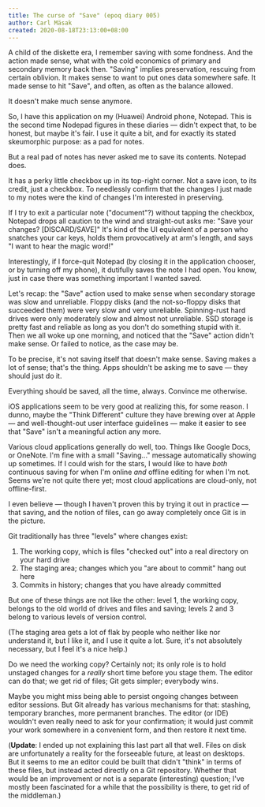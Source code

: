```yaml
---
title: The curse of "Save" (epoq diary 005)
author: Carl Mäsak
created: 2020-08-18T23:13:00+08:00
---
```

A child of the diskette era, I remember saving with some fondness.
And the action made sense, what with the cold economics of primary and secondary memory back then.
"Saving" implies preservation, rescuing from certain oblivion.
It makes sense to want to put ones data somewhere safe.
It made sense to hit "Save", and often, as often as the balance allowed.

It doesn't make much sense anymore.

So, I have this application on my (Huawei) Android phone, Notepad.
This is the second time Nodepad figures in these diaries &mdash; didn't expect that, to be honest, but maybe it's fair.
I use it quite a bit, and for exactly its stated skeumorphic purpose: as a pad for notes.

But a real pad of notes has never asked me to save its contents.
Notepad does.

It has a perky little checkbox up in its top-right corner.
Not a save icon, to its credit, just a checkbox.
To needlessly confirm that the changes I just made to my notes were the kind of changes I'm interested in preserving.

If I try to exit a particular note ("document"?) without tapping the checkbox, Notepad drops all caution to the wind and straight-out asks me:
"Save your changes? [DISCARD/SAVE]"
It's kind of the UI equivalent of a person who snatches your car keys, holds them provocatively at arm's length, and says "I want to hear the magic word!"

Interestingly, if I force-quit Notepad (by closing it in the application chooser, or by turning off my phone), it dutifully saves the note I had open.
You know, just in case there was something important I wanted saved.

Let's recap: the "Save" action used to make sense when secondary storage was slow and unreliable.
Floppy disks (and the not-so-floppy disks that succeeded them) were very slow and very unreliable.
Spinning-rust hard drives were only moderately slow and almost not unreliable.
SSD storage is pretty fast and reliable as long as you don't do something stupid with it.
Then we all woke up one morning, and noticed that the "Save" action didn't make sense.
Or failed to notice, as the case may be.

To be precise, it's not saving itself that doesn't make sense.
Saving makes a lot of sense; that's the thing.
Apps shouldn't be asking me to save &mdash; they should just do it.

Everything should be saved, all the time, always.
Convince me otherwise.

iOS applications seem to be very good at realizing this, for some reason.
I dunno, maybe the "Think Different" culture they have brewing over at Apple &mdash; and well-thought-out user interface guidelines &mdash; make it easier to see that "Save" isn't a meaningful action any more.

Various cloud applications generally do well, too.
Things like Google Docs, or OneNote.
I'm fine with a small "Saving..." message automatically showing up sometimes.
If I could wish for the stars, I would like to have _both_ continuous saving for when I'm online _and_ offline editing for when I'm not.
Seems we're not quite there yet; most cloud applications are cloud-only, not offline-first.

I even believe &mdash; though I haven't proven this by trying it out in practice &mdash; that saving, and the notion of files, can go away completely once Git is in the picture.

Git traditionally has three "levels" where changes exist:

1. The working copy, which is files "checked out" into a real directory on your hard drive
2. The staging area; changes which you "are about to commit" hang out here
3. Commits in history; changes that you have already committed

But one of these things are not like the other: level 1, the working copy, belongs to the old world of drives and files and saving; levels 2 and 3 belong to various levels of version control.

(The staging area gets a lot of flak by people who neither like nor understand it, but I like it, and I use it quite a lot.
Sure, it's not absolutely necessary, but I feel it's a nice help.)

Do we need the working copy?
Certainly not; its only role is to hold unstaged changes for a _really_ short time before you stage them.
The editor can do that; we get rid of files; Git gets simpler; everybody wins.

Maybe you might miss being able to persist ongoing changes between editor sessions.
But Git already has various mechanisms for that: stashing, temporary branches, more permanent branches.
The editor (or IDE) wouldn't even really need to ask for your confirmation; it would just commit your work somewhere in a convenient form, and then restore it next time.

(**Update**: I ended up not explaining this last part all that well.
Files on disk are unfortunately a reality for the forseeable future, at least on desktops.
But it seems to me an editor could be built that didn't "think" in terms of these files, but instead acted directly on a Git repository.
Whether that would be an improvement or not is a separate (interesting) question;
I've mostly been fascinated for a while that the possibility is there, to get rid of the middleman.)


